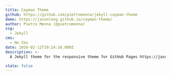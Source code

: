 ```yaml
---
title: Cayman Theme
github: https://github.com/pietromenna/jekyll-cayman-theme
demo: https://jasonlong.github.io/cayman-theme/
author: Pietro Menna (@pietromenna)
ssg:
  - Jekyll
cms:
  - No Cms
date: 2016-02-12T19:24:16.000Z
description: >-
  A Jekyll theme for the responsive theme for GitHub Pages https://jasonlong.github.io/cayman-theme/

stale: false
---
```

